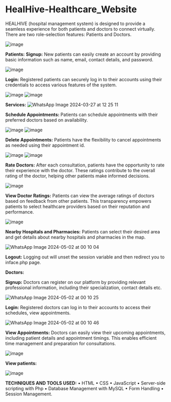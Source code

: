# HealHive-Healthcare_Website
HEALHIVE (hospital management system) is designed to provide a seamless experience for both patients and doctors to connect virtually. There are two role-selection features: Patients and Doctors.

![image](https://github.com/Savithasree28/HealHive-Healthcare_Website/assets/127128299/3ba8a0b5-83fe-45ea-ab56-0ca15cc5bedb)


**Patients:**
**Signup:** New patients can easily create an account by providing basic information such as name, email, contact details, and password.

![image](https://github.com/Savithasree28/HealHive-Healthcare_Website/assets/127128299/5c352d5f-286d-4e71-9e1d-7378f26c3097)

**Login:** Registered patients can securely log in to their accounts using their credentials to access various features of the system.

![image](https://github.com/Savithasree28/HealHive-Healthcare_Website/assets/127128299/ad15c664-1791-40d0-89b3-e7ee0ebe87a8)
![image](https://github.com/Savithasree28/HealHive-Healthcare_Website/assets/127128299/c27f5f13-0e8f-43ba-b24b-b7f60676f441)

**Services:**
![WhatsApp Image 2024-03-27 at 12 25 11](https://github.com/Savithasree28/HealHive-Healthcare_Website/assets/127128299/1cae9937-bfc9-4261-ae04-65e325d82c55)


**Schedule Appointments:** Patients can schedule appointments with their preferred doctors based on availability. 

![image](https://github.com/Savithasree28/HealHive-Healthcare_Website/assets/127128299/d46320e2-07af-4e55-831e-f467549a8bf8)
![image](https://github.com/Savithasree28/HealHive-Healthcare_Website/assets/127128299/add8265e-ad20-426f-8e41-0626fb867490)

**Delete Appointments:** Patients have the flexibility to cancel appointments as needed using their appointment id. 

![image](https://github.com/Savithasree28/HealHive-Healthcare_Website/assets/127128299/ce8dcd62-fe16-4fd2-a30a-25f309c7949a)
![image](https://github.com/Savithasree28/HealHive-Healthcare_Website/assets/127128299/c74b7d37-ebcb-49b5-9a4c-71204b0d5597)

**Rate Doctors:** After each consultation, patients have the opportunity to rate their experience with the doctor. These ratings contribute to the overall rating of the doctor, helping other patients make informed decisions.

![image](https://github.com/Savithasree28/HealHive-Healthcare_Website/assets/127128299/5b863525-98a3-4cff-be9f-59389aea3f3b)

**View Doctor Ratings:** Patients can view the average ratings of doctors based on feedback from other patients. This transparency empowers patients to select healthcare providers based on their reputation and performance.

![image](https://github.com/Savithasree28/HealHive-Healthcare_Website/assets/127128299/b8dcb836-bc3e-4c77-bb4d-fa6c25c86549)

**Nearby Hospitals and Pharmacies:** Patients can select their desired area and get details about nearby hospitals and pharmacies in the map.

![WhatsApp Image 2024-05-02 at 00 10 04](https://github.com/Savithasree28/HealHive-Healthcare_Website/assets/127128299/6d77a065-01f8-4d7f-9366-eaef694ff72e)

**Logout:**  Logging out will unset the session variable and then redirect you to inface.php page.

**Doctors:**

**Signup:** Doctors can register on our platform by providing relevant professional information, including their specialization, contact details etc.

![WhatsApp Image 2024-05-02 at 00 10 25](https://github.com/Savithasree28/HealHive-Healthcare_Website/assets/127128299/d1ff808d-5332-404a-aff8-94ec8578daf1)

**Login:** Registered doctors can log in to their accounts to access their schedules, view appointments.

![WhatsApp Image 2024-05-02 at 00 10 46](https://github.com/Savithasree28/HealHive-Healthcare_Website/assets/127128299/157f60a3-bebf-4307-91b8-49f89fdc602f)


**View Appointments:** Doctors can easily view their upcoming appointments, including patient details and appointment timings. This enables efficient time management and preparation for consultations.

![image](https://github.com/Savithasree28/HealHive-Healthcare_Website/assets/127128299/b91adb0f-77ff-44d3-8082-b6c488c154f2)

**View patients:**

![image](https://github.com/Savithasree28/HealHive-Healthcare_Website/assets/127128299/d0f130ec-a25a-4fc3-a198-00a0aefc21ff)


**TECHNIQUES AND TOOLS USED:**
•	HTML
•	CSS
•	JavaScript
•	Server-side scripting with Php
•	Database Management with MySQL
•	Form Handling
•	Session Management.

